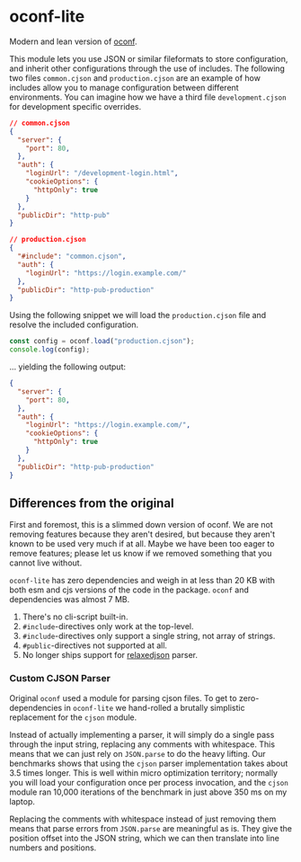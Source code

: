 # oconf-lite

Modern and lean version of [oconf](https://github.com/one-com/node-oconf).

This module lets you use JSON or similar fileformats to store configuration, and
inherit other configurations through the use of includes. The following two
files `common.cjson` and `production.cjson` are an example of how includes allow
you to manage configuration between different environments. You can imagine how
we have a third file `development.cjson` for development specific overrides.

```json
// common.cjson
{
  "server": {
    "port": 80,
  },
  "auth": {
    "loginUrl": "/development-login.html",
    "cookieOptions": {
      "httpOnly": true
    }
  },
  "publicDir": "http-pub"
}

// production.cjson
{
  "#include": "common.cjson",
  "auth": {
    "loginUrl": "https://login.example.com/"
  },
  "publicDir": "http-pub-production"
}
```

Using the following snippet we will load the `production.cjson` file and resolve
the included configuration.

```js
const config = oconf.load("production.cjson");
console.log(config);
```

... yielding the following output:

```json
{
  "server": {
    "port": 80,
  },
  "auth": {
    "loginUrl": "https://login.example.com/",
    "cookieOptions": {
      "httpOnly": true
    }
  },
  "publicDir": "http-pub-production"
}
```


## Differences from the original

First and foremost, this is a slimmed down version of oconf. We are not removing
features because they aren't desired, but because they aren't known to be used
very much if at all. Maybe we have been too eager to remove features; please let
us know if we removed something that you cannot live without.

`oconf-lite` has zero dependencies and weigh in at less than 20 KB with both esm
and cjs versions of the code in the package. `oconf` and dependencies was almost
7 MB.

1. There's no cli-script built-in.
2. `#include`-directives only work at the top-level.
3. `#include`-directives only support a single string, not array of strings.
4. `#public`-directives not supported at all.
5. No longer ships support for
   [relaxedjson](https://www.npmjs.com/package/relaxed-json) parser.

### Custom CJSON Parser

Original `oconf` used a module for parsing cjson files. To get to
zero-dependencies in `oconf-lite` we hand-rolled a brutally simplistic
replacement for the `cjson` module.

Instead of actually implementing a parser, it will simply do a single pass
through the input string, replacing any comments with whitespace. This means
that we can just rely on `JSON.parse` to do the heavy lifting. Our benchmarks
shows that using the `cjson` parser implementation takes about 3.5 times longer.
This is well within micro optimization territory; normally you will load your
configuration once per process invocation, and the `cjson` module ran 10,000
iterations of the benchmark in just above 350 ms on my laptop.

Replacing the comments with whitespace instead of just removing them means that
parse errors from `JSON.parse` are meaningful as is. They give the position
offset into the JSON string, which we can then translate into line numbers and
positions.
